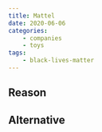 ```yaml
---
title: Mattel
date: 2020-06-06
categories:
    - companies
    - toys
tags:
    - black-lives-matter
---
```


## Reason


## Alternative

